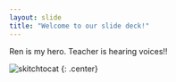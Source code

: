 ```yaml
---
layout: slide
title: "Welcome to our slide deck!"
---
```


Ren is my hero. Teacher is hearing voices!!

![skitchtocat](https://octodex.github.com/images/skitchtocat.png)
{: .center}

